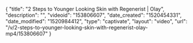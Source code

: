{
    "title": "2 Steps to Younger Looking Skin with Regenerist | Olay",
    "description": "",
    "videoid": "153806607",
    "date_created": "1520454331",
    "date_modified": "1520984412",
    "type": "captivate",
    "layout": "video",
    "url": "\/v\/2-steps-to-younger-looking-skin-with-regenerist-olay-mp4\/153806607"
}
